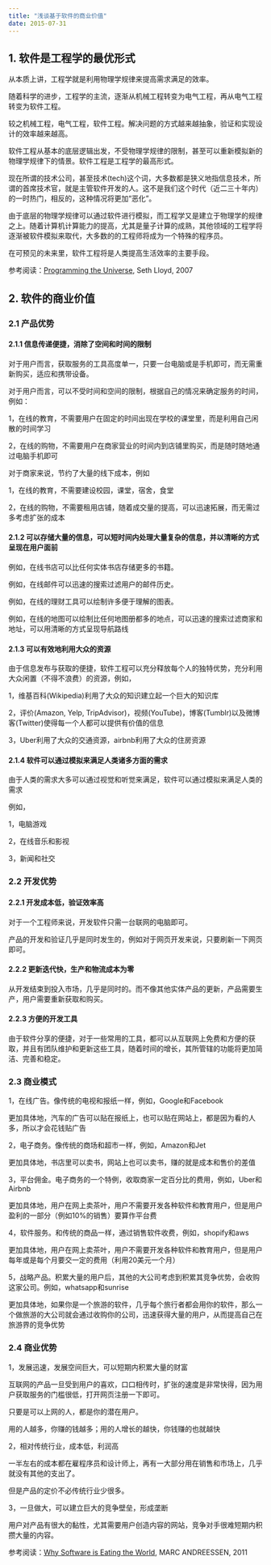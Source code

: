```yaml
---
title: "浅谈基于软件的商业价值"
date: 2015-07-31
---
```


## 1. 软件是工程学的最优形式

从本质上讲，工程学就是利用物理学规律来提高需求满足的效率。

随着科学的进步，工程学的主流，逐渐从机械工程转变为电气工程，再从电气工程转变为软件工程。

较之机械工程，电气工程，软件工程。解决问题的方式越来越抽象，验证和实现设计的效率越来越高。

软件工程从基本的底层逻辑出发，不受物理学规律的限制，甚至可以重新模拟新的物理学规律下的情景。软件工程是工程学的最高形式。

现在所谓的技术公司，甚至技术(tech)这个词，大多数都是狭义地指信息技术，所谓的首席技术官，就是主管软件开发的人。这不是我们这个时代（近二三十年内）的一时热门，相反的，这种情况将更加“恶化”。

由于底层的物理学规律可以通过软件进行模拟，而工程学又是建立于物理学的规律之上。随着计算机计算能力的提高，尤其是量子计算的成熟，其他领域的工程学将逐渐被软件模拟来取代，大多数的的工程师将成为一个特殊的程序员。

在可预见的未来里，软件工程将是人类提高生活效率的主要手段。

参考阅读：[Programming the Universe](http://www.amazon.com/Programming-Universe-Quantum-Computer-Scientist/dp/1400033861), Seth Lloyd, 2007

## 2. 软件的商业价值

### 2.1 产品优势

#### 2.1.1 信息传递便捷，消除了空间和时间的限制

对于用户而言，获取服务的工具高度单一，只要一台电脑或是手机即可，而无需重新购买，适应和携带设备。

对于用户而言，可以不受时间和空间的限制，根据自己的情况来确定服务的时间，例如：

1，在线的教育，不需要用户在固定的时间出现在学校的课堂里，而是利用自己闲散的时间学习

2，在线的购物，不需要用户在商家营业的时间内到店铺里购买，而是随时随地通过电脑手机即可

对于商家来说，节约了大量的线下成本，例如

1，在线的教育，不需要建设校园，课堂，宿舍，食堂

2，在线的购物，不需要租用店铺，随着成交量的提高，可以迅速拓展，而无需过多考虑扩张的成本

#### 2.1.2 可以存储大量的信息，可以短时间内处理大量复杂的信息，并以清晰的方式呈现在用户面前

例如，在线书店可以比任何实体书店存储更多的书籍。

例如，在线邮件可以迅速的搜索过滤用户的邮件历史。

例如，在线的理财工具可以绘制许多便于理解的图表。

例如，在线的地图可以绘制比任何地图册都多的地点，可以迅速的搜索过滤商家和地址，可以用清晰的方式呈现导航路线

#### 2.1.3 可以有效地利用大众的资源

由于信息发布与获取的便捷，软件工程可以充分释放每个人的独特优势，充分利用大众闲置（不得不浪费）的资源，例如，

1，维基百科(Wikipedia)利用了大众的知识建立起一个巨大的知识库

2，评价(Amazon, Yelp, TripAdvisor)，视频(YouTube)，博客(Tumblr)以及微博客(Twitter)使得每一个人都可以提供有价值的信息

3，Uber利用了大众的交通资源，airbnb利用了大众的住房资源

#### 2.1.4 软件可以通过模拟来满足人类诸多方面的需求

由于人类的需求大多可以通过视觉和听觉来满足，软件可以通过模拟来满足人类的需求

例如，

1，电脑游戏

2，在线音乐和影视

3，新闻和社交

### 2.2 开发优势

#### 2.2.1 开发成本低，验证效率高

对于一个工程师来说，开发软件只需一台联网的电脑即可。

产品的开发和验证几乎是同时发生的，例如对于网页开发来说，只要刷新一下网页即可。

#### 2.2.2 更新迭代快，生产和物流成本为零

从开发结束到投入市场，几乎是同时的。而不像其他实体产品的更新，产品需要生产，用户需要重新获取和购买。

#### 2.2.3 方便的开发工具

由于软件分享的便捷，对于一些常用的工具，都可以从互联网上免费和方便的获取，并且有团队维护和更新这些工具，随着时间的增长，其所管辖的功能将更加简洁、完善和稳定。

### 2.3 商业模式

1，在线广告。像传统的电视和报纸一样，例如，Google和Facebook

更加具体地，汽车的广告可以贴在报纸上，也可以贴在网站上，都是因为看的人多，所以才会花钱贴广告

2，电子商务。像传统的商场和超市一样，例如，Amazon和Jet

更加具体地，书店里可以卖书，网站上也可以卖书，赚的就是成本和售价的差值

3，平台佣金。电子商务的一个特例，收取商家一定百分比的费用，例如，Uber和Airbnb

更加具体地，用户在网上卖茶叶，用户不需要开发各种软件和教育用户，但是用户盈利的一部分（例如10%的销售）要算作平台费

4，软件服务。和传统的商品一样，通过销售软件收费，例如，shopify和aws

更加具体地，用户在网上卖茶叶，用户不需要开发各种软件和教育用户，但是用户每年或是每个月要交一定的费用（利用20美元一个月）

5，战略产品。积累大量的用户后，其他的大公司考虑到积累其竞争优势，会收购这家公司。例如，whatsapp和sunrise

更加具体地，如果你是一个旅游的软件，几乎每个旅行者都会用你的软件，那么一个做旅游的大公司就会通过收购你的公司，迅速获得大量的用户，从而提高自己在旅游界的竞争优势

### 2.4 商业优势

1，发展迅速，发展空间巨大，可以短期内积累大量的财富

互联网的产品一旦受到用户的喜欢，口口相传时，扩张的速度是非常快得，因为用户获取服务的门槛很低，打开网页注册一下即可。

只要是可以上网的人，都是你的潜在用户。

用的人越多，你赚的钱越多；用的人增长的越快，你钱赚的也就越快

2，相对传统行业，成本低，利润高

一半左右的成本都在雇程序员和设计师上，再有一大部分用在销售和市场上，几乎就没有其他的支出了。

但是产品的定价不必传统行业少很多。

3，一旦做大，可以建立巨大的竞争壁垒，形成垄断

用户对产品有很大的黏性，尤其需要用户创造内容的网站，竞争对手很难短期内积攒大量的内容。

参考阅读：[Why Software is Eating the World](http://www.wsj.com/articles/SB10001424053111903480904576512250915629460), MARC ANDREESSEN, 2011